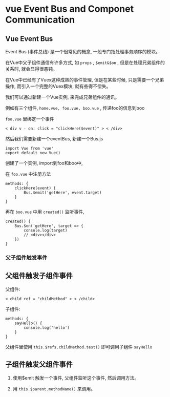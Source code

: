 # vue Event Bus and Componet Communication 

## Vue Event Bus 

Event Bus (事件总线) 是一个很常见的概念, 一般专门指处理事务顺序的模块。 

在Vue中父子组件通信有许多方式, 如 `props` , `$emit&$on` , 但是在处理兄弟组件的关系时, 就会显得很愚钝。 

在Vue中已经有了Vuex这种成熟的事件管理, 但是在某些时候, 只是需要一个兄弟操作, 而引入一个完整的Vuex模块, 就有些得不偿失。 

我们可以通过新建一个Vue实例, 来完成兄弟组件的通讯。 

例如有三个组件, `home.vue, foo.vue, boo.vue` , 传递foo的信息到boo

 `foo.vue` 里绑定一个事件

    < div v - on: click = "clickHere($event)" > < /div>

然后我们需要新建一个eventBus, 新建一个Bus.js

    import Vue from 'vue'
    export default new Vue()

创建了一个实例, import到foo和boo中, 

在 `foo.vue` 中注册方法

    methods: {
        clickHere(event) {
            Bus.$emit('getHere', event.target)
        }
    }

再在 `boo.vue` 中用 `created()` 监听事件, 

    created() {
        Bus.$on('getHere', target => {
            console.log(target)
            // <div></div>
        })
    }

### 父子组件触发事件

## 父组件触发子组件事件

父组件: 

    < child ref = "childMethod" > < /child>

子组件: 

    methods: {
        sayHello() {
            console.log('hello')
        }
    }

父组件里使用 `this.$refs.childMethod.test()` 即可调用子组件 `sayHello` 

## 子组件触发父组件事件

1. 使用$emit 触发一个事件, 父组件监听这个事件, 然后调用方法。 

2. 用 `this.$parent.methodName()` 来调用。 

